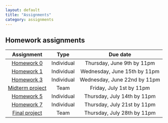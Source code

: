 ```yaml
---
layout: default
title: "Assignments"
category: assignments
---
```


## Homework assignments

Assignment | Type | Due date
:--------: | :--: | :------:
[Homework 0](assign/hw0.html) | Individual | Thursday, June 9th by 11pm
[Homework 1](assign/hw1.html) | Individual | Wednesday, June 15th by 11pm
[Homework 3](assign/hw3.html) | Individual | Wednesday, June 22nd by 11pm
[Midterm project](assign/midterm.html) | Team | Friday, July 1st by 11pm
[Homework 5](assign/hw5.html) | Individual | Thursday, July 14th by 11pm
[Homework 7](assign/hw7.html) | Individual | Thursday, July 21st by 11pm
[Final project](assign/final.html) | Team | Thursday, July 28th by 11pm
